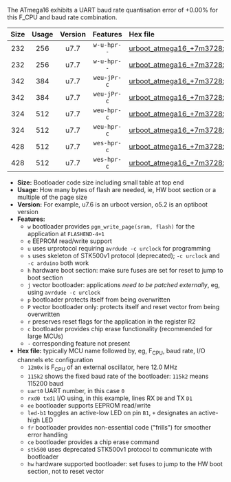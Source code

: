 The ATmega16 exhibits a UART baud rate quantisation error of +0.00% for this F_CPU and baud rate combination.

|Size|Usage|Version|Features|Hex file|
|:-:|:-:|:-:|:-:|:--|
|232|256|u7.7|`w-u-hpr--`|[urboot_atmega16_+7m3728x_+460k8_uart0_rxd0_txd1_led+b0_fr_hw.hex](https://raw.githubusercontent.com/stefanrueger/urboot.hex/main/cores/mightycore/atmega16/external_oscillator/fcpu_+7m3728x/br_+460k8/urboot_atmega16_+7m3728x_+460k8_uart0_rxd0_txd1_led+b0_fr_hw.hex)|
|232|256|u7.7|`w-u-hpr--`|[urboot_atmega16_+7m3728x_+460k8_uart0_rxd0_txd1_led+b7_fr_hw.hex](https://raw.githubusercontent.com/stefanrueger/urboot.hex/main/cores/mightycore/atmega16/external_oscillator/fcpu_+7m3728x/br_+460k8/urboot_atmega16_+7m3728x_+460k8_uart0_rxd0_txd1_led+b7_fr_hw.hex)|
|342|384|u7.7|`weu-jPr-c`|[urboot_atmega16_+7m3728x_+460k8_uart0_rxd0_txd1_ee_led+b0_fr_ce.hex](https://raw.githubusercontent.com/stefanrueger/urboot.hex/main/cores/mightycore/atmega16/external_oscillator/fcpu_+7m3728x/br_+460k8/urboot_atmega16_+7m3728x_+460k8_uart0_rxd0_txd1_ee_led+b0_fr_ce.hex)|
|342|384|u7.7|`weu-jPr-c`|[urboot_atmega16_+7m3728x_+460k8_uart0_rxd0_txd1_ee_led+b7_fr_ce.hex](https://raw.githubusercontent.com/stefanrueger/urboot.hex/main/cores/mightycore/atmega16/external_oscillator/fcpu_+7m3728x/br_+460k8/urboot_atmega16_+7m3728x_+460k8_uart0_rxd0_txd1_ee_led+b7_fr_ce.hex)|
|324|512|u7.7|`weu-hpr-c`|[urboot_atmega16_+7m3728x_+460k8_uart0_rxd0_txd1_ee_led+b0_fr_ce_hw.hex](https://raw.githubusercontent.com/stefanrueger/urboot.hex/main/cores/mightycore/atmega16/external_oscillator/fcpu_+7m3728x/br_+460k8/urboot_atmega16_+7m3728x_+460k8_uart0_rxd0_txd1_ee_led+b0_fr_ce_hw.hex)|
|324|512|u7.7|`weu-hpr-c`|[urboot_atmega16_+7m3728x_+460k8_uart0_rxd0_txd1_ee_led+b7_fr_ce_hw.hex](https://raw.githubusercontent.com/stefanrueger/urboot.hex/main/cores/mightycore/atmega16/external_oscillator/fcpu_+7m3728x/br_+460k8/urboot_atmega16_+7m3728x_+460k8_uart0_rxd0_txd1_ee_led+b7_fr_ce_hw.hex)|
|428|512|u7.7|`wes-hpr-c`|[urboot_atmega16_+7m3728x_+460k8_uart0_rxd0_txd1_ee_led+b0_fr_ce_stk500_hw.hex](https://raw.githubusercontent.com/stefanrueger/urboot.hex/main/cores/mightycore/atmega16/external_oscillator/fcpu_+7m3728x/br_+460k8/urboot_atmega16_+7m3728x_+460k8_uart0_rxd0_txd1_ee_led+b0_fr_ce_stk500_hw.hex)|
|428|512|u7.7|`wes-hpr-c`|[urboot_atmega16_+7m3728x_+460k8_uart0_rxd0_txd1_ee_led+b7_fr_ce_stk500_hw.hex](https://raw.githubusercontent.com/stefanrueger/urboot.hex/main/cores/mightycore/atmega16/external_oscillator/fcpu_+7m3728x/br_+460k8/urboot_atmega16_+7m3728x_+460k8_uart0_rxd0_txd1_ee_led+b7_fr_ce_stk500_hw.hex)|

- **Size:** Bootloader code size including small table at top end
- **Usage:** How many bytes of flash are needed, ie, HW boot section or a multiple of the page size
- **Version:** For example, u7.6 is an urboot version, o5.2 is an optiboot version
- **Features:**
  + `w` bootloader provides `pgm_write_page(sram, flash)` for the application at `FLASHEND-4+1`
  + `e` EEPROM read/write support
  + `u` uses urprotocol requiring `avrdude -c urclock` for programming
  + `s` uses skeleton of STK500v1 protocol (deprecated); `-c urclock` and `-c arduino` both work
  + `h` hardware boot section: make sure fuses are set for reset to jump to boot section
  + `j` vector bootloader: applications *need to be patched externally*, eg, using `avrdude -c urclock`
  + `p` bootloader protects itself from being overwritten
  + `P` vector bootloader only: protects itself and reset vector from being overwritten
  + `r` preserves reset flags for the application in the register R2
  + `c` bootloader provides chip erase functionality (recommended for large MCUs)
  + `-` corresponding feature not present
- **Hex file:** typically MCU name followed by, eg, F<sub>CPU</sub>, baud rate, I/O channels etc configuration
  + `12m0x` is F<sub>CPU</sub> of an external oscillator, here 12.0 MHz
  + `115k2` shows the fixed baud rate of the bootloader: `115k2` means 115200 baud
  + `uart0` UART number, in this case `0`
  + `rxd0 txd1` I/O using, in this example, lines RX `D0` and TX `D1`
  + `ee` bootloader supports EEPROM read/write
  + `led-b1` toggles an active-low LED on pin `B1`, `+` designates an active-high LED
  + `fr` bootloader provides non-essential code ("frills") for smoother error handling
  + `ce` bootloader provides a chip erase command
  + `stk500` uses deprecated STK500v1 protocol to communicate with bootloader
  + `hw` hardware supported bootloader: set fuses to jump to the HW boot section, not to reset vector
